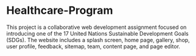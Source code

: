 # Healthcare-Program
This project is a collaborative web development assignment focused on introducing one of the 17 United Nations Sustainable Development Goals (SDGs). The website includes a splash screen, home page, gallery, shop, user profile, feedback, sitemap, team, content page, and page editor.
